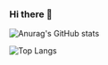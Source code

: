 ### Hi there 👋

![Anurag's GitHub stats](https://github-readme-stats.vercel.app/api?username=sorahiatieh&show_icons=true&theme=dracula)

![Top Langs](https://github-readme-stats.vercel.app/api/top-langs/?username=sorahiatieh&hide_progress=true)

<!--
**sorahiatieh/sorahiatieh** is a ✨ _special_ ✨ repository because its `README.md` (this file) appears on your GitHub profile.

Here are some ideas to get you started:

- 🔭 I’m currently working on ...
- 🌱 I’m currently learning ...
- 👯 I’m looking to collaborate on ...
- 🤔 I’m looking for help with ...
- 💬 Ask me about ...
- 📫 How to reach me: ...
- 😄 Pronouns: ...
- ⚡ Fun fact: ...
-->
